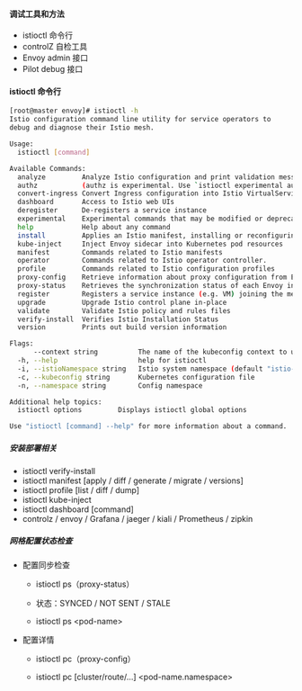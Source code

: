 #### 调试工具和方法

* istioctl 命令行
* controlZ 自检工具
* Envoy admin 接口
* Pilot debug 接口

#### istioctl 命令行

```bash
[root@master envoy]# istioctl -h
Istio configuration command line utility for service operators to
debug and diagnose their Istio mesh.

Usage:
  istioctl [command]

Available Commands:
  analyze         Analyze Istio configuration and print validation messages
  authz           (authz is experimental. Use `istioctl experimental authz`)
  convert-ingress Convert Ingress configuration into Istio VirtualService configuration
  dashboard       Access to Istio web UIs
  deregister      De-registers a service instance
  experimental    Experimental commands that may be modified or deprecated
  help            Help about any command
  install         Applies an Istio manifest, installing or reconfiguring Istio on a cluster.
  kube-inject     Inject Envoy sidecar into Kubernetes pod resources
  manifest        Commands related to Istio manifests
  operator        Commands related to Istio operator controller.
  profile         Commands related to Istio configuration profiles
  proxy-config    Retrieve information about proxy configuration from Envoy [kube only]
  proxy-status    Retrieves the synchronization status of each Envoy in the mesh [kube only]
  register        Registers a service instance (e.g. VM) joining the mesh
  upgrade         Upgrade Istio control plane in-place
  validate        Validate Istio policy and rules files
  verify-install  Verifies Istio Installation Status
  version         Prints out build version information

Flags:
      --context string          The name of the kubeconfig context to use
  -h, --help                    help for istioctl
  -i, --istioNamespace string   Istio system namespace (default "istio-system")
  -c, --kubeconfig string       Kubernetes configuration file
  -n, --namespace string        Config namespace

Additional help topics:
  istioctl options         Displays istioctl global options

Use "istioctl [command] --help" for more information about a command.
```

##### 安装部署相关

* istioctl verify-install
* istioctl manifest \[apply / diff / generate / migrate / versions\]
* istioctl profile \[list / diff / dump\]
* istioctl kube-inject
* istioctl dashboard \[command\]
* controlz / envoy / Grafana / jaeger / kiali / Prometheus / zipkin

##### 网格配置状态检查

* 配置同步检查

  * istioctl ps（proxy-status）

  * 状态：SYNCED / NOT SENT / STALE

  * istioctl ps &lt;pod-name&gt;

* 配置详情

  * istioctl pc（proxy-config）

  * istioctl pc \[cluster/route/…\] &lt;pod-name.namespace&gt;



